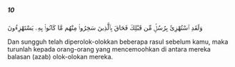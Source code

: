 ##### 10

<span class="ayah">وَلَقَدِ ٱسْتُهْزِئَ بِرُسُلٍۢ مِّن قَبْلِكَ فَحَاقَ بِٱلَّذِينَ سَخِرُوا۟ مِنْهُم مَّا كَانُوا۟ بِهِۦ يَسْتَهْزِءُونَ</span>

<span class="ayah_translation">Dan sungguh telah diperolok-olokkan beberapa rasul sebelum kamu, maka turunlah kepada orang-orang yang mencemoohkan di antara mereka balasan (azab) olok-olokan mereka.</span>

